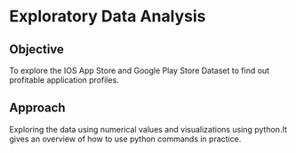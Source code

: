 # Exploratory Data Analysis 

## Objective

To explore the IOS App Store and Google Play Store Dataset to find out profitable application profiles.

## Approach

Exploring the data using numerical values and visualizations using python.It gives an overview of how to use python commands in practice. 
